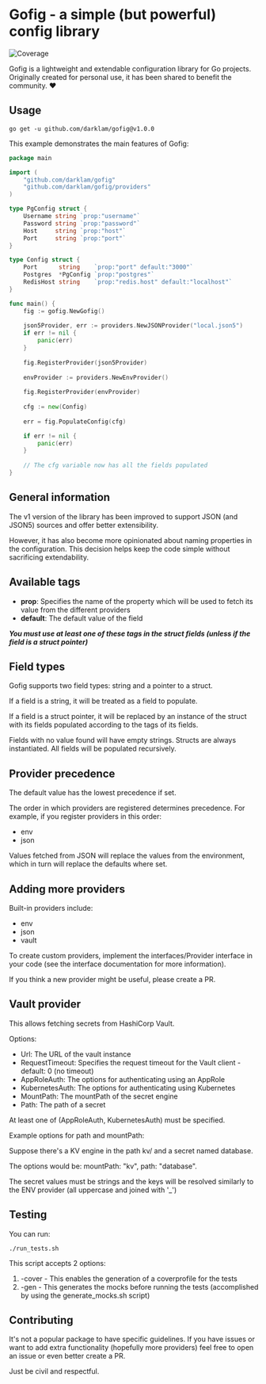 # Gofig - a simple (but powerful) config library
![Coverage](https://img.shields.io/badge/Coverage-92.7%25-brightgreen)

Gofig is a lightweight and extendable configuration library for Go projects. Originally created for personal use,
it has been shared to benefit the community. ❤️

## Usage

```shell
go get -u github.com/darklam/gofig@v1.0.0
```

This example demonstrates the main features of Gofig:

```go
package main

import (
	"github.com/darklam/gofig"
	"github.com/darklam/gofig/providers"
)

type PgConfig struct {
	Username string `prop:"username"`
	Password string `prop:"password"`
	Host     string `prop:"host"`
	Port     string `prop:"port"`
}

type Config struct {
	Port      string    `prop:"port" default:"3000"`
	Postgres  *PgConfig `prop:"postgres"`
	RedisHost string    `prop:"redis.host" default:"localhost"`
}

func main() {
	fig := gofig.NewGofig()
	
	json5Provider, err := providers.NewJSONProvider("local.json5")
	if err != nil {
		panic(err)
    }
	
	fig.RegisterProvider(json5Provider)
	
	envProvider := providers.NewEnvProvider()
	
	fig.RegisterProvider(envProvider)
	
	cfg := new(Config)
	
	err = fig.PopulateConfig(cfg)

	if err != nil {
		panic(err)
	}
	
    // The cfg variable now has all the fields populated
}
```

## General information

The v1 version of the library has been improved to support JSON (and JSON5) sources and offer better extensibility.

However, it has also become more opinionated about naming properties in the configuration. This decision helps keep the code simple without sacrificing extendability.


## Available tags

* **prop**: Specifies the name of the property which will be used to fetch its value from the different providers
* **default**: The default value of the field

**_You must use at least one of these tags in the struct fields (unless if the field is a struct pointer)_**

## Field types

Gofig supports two field types: string and a pointer to a struct.

If a field is a string, it will be treated as a field to populate.

If a field is a struct pointer, it will be replaced by an instance of the struct with its fields populated according to the tags of its fields.

Fields with no value found will have empty strings. Structs are always instantiated. All fields will be populated recursively.



## Provider precedence

The default value has the lowest precedence if set.

The order in which providers are registered determines precedence. For example, if you register providers in this order:

- env
- json


Values fetched from JSON will replace the values from the environment, which in turn will replace the defaults where set.

## Adding more providers

Built-in providers include:

- env
- json
- vault

To create custom providers, implement the interfaces/Provider interface in your code (see the interface documentation for more information).

If you think a new provider might be useful, please create a PR.

## Vault provider

This allows fetching secrets from HashiCorp Vault.

Options:

- Url: The URL of the vault instance
- RequestTimeout: Specifies the request timeout for the Vault client - default: 0 (no timeout)
- AppRoleAuth: The options for authenticating using an AppRole
- KubernetesAuth: The options for authenticating using Kubernetes
- MountPath: The mountPath of the secret engine
- Path: The path of a secret

At least one of (AppRoleAuth, KubernetesAuth) must be specified.

Example options for path and mountPath:

Suppose there's a KV engine in the path kv/ and a secret named database.

The options would be: mountPath: "kv", path: "database".

The secret values must be strings and the keys will be resolved similarly to the ENV provider 
(all uppercase and joined with '_')

## Testing

You can run:
```shell
./run_tests.sh
```

This script accepts 2 options:
1. -cover - This enables the generation of a coverprofile for the tests
2. -gen - This generates the mocks before running the tests (accomplished by using the generate_mocks.sh script)

## Contributing

It's not a popular package to have specific guidelines. If you have issues or want to add extra functionality
(hopefully more providers) feel free to open an issue or even better create a PR.

Just be civil and respectful.